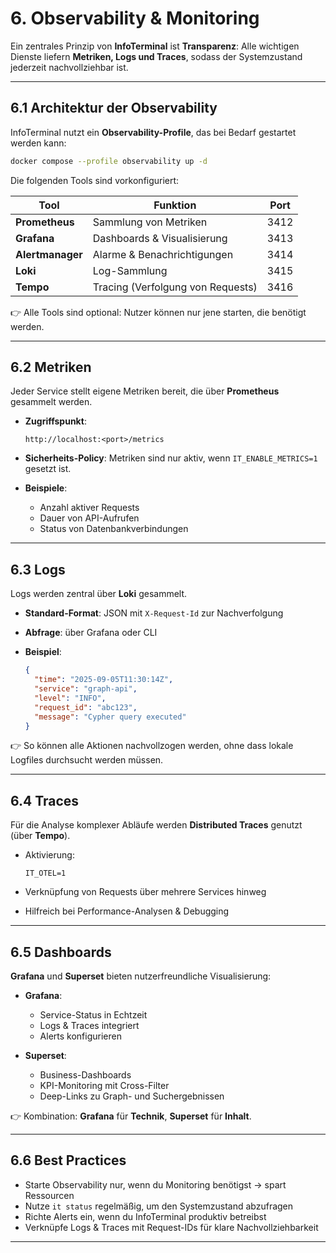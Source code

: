 # 6. Observability & Monitoring

Ein zentrales Prinzip von **InfoTerminal** ist **Transparenz**:
Alle wichtigen Dienste liefern **Metriken, Logs und Traces**, sodass der Systemzustand jederzeit nachvollziehbar ist.

---

## 6.1 Architektur der Observability

InfoTerminal nutzt ein **Observability-Profile**, das bei Bedarf gestartet werden kann:

```bash
docker compose --profile observability up -d
```

Die folgenden Tools sind vorkonfiguriert:

| Tool             | Funktion                          | Port |
| ---------------- | --------------------------------- | ---- |
| **Prometheus**   | Sammlung von Metriken             | 3412 |
| **Grafana**      | Dashboards & Visualisierung       | 3413 |
| **Alertmanager** | Alarme & Benachrichtigungen       | 3414 |
| **Loki**         | Log-Sammlung                      | 3415 |
| **Tempo**        | Tracing (Verfolgung von Requests) | 3416 |

👉 Alle Tools sind optional: Nutzer können nur jene starten, die benötigt werden.

---

## 6.2 Metriken

Jeder Service stellt eigene Metriken bereit, die über **Prometheus** gesammelt werden.

- **Zugriffspunkt**:

  ```http
  http://localhost:<port>/metrics
  ```

- **Sicherheits-Policy**: Metriken sind nur aktiv, wenn `IT_ENABLE_METRICS=1` gesetzt ist.
- **Beispiele**:
  - Anzahl aktiver Requests
  - Dauer von API-Aufrufen
  - Status von Datenbankverbindungen

---

## 6.3 Logs

Logs werden zentral über **Loki** gesammelt.

- **Standard-Format**: JSON mit `X-Request-Id` zur Nachverfolgung
- **Abfrage**: über Grafana oder CLI
- **Beispiel**:

  ```json
  {
    "time": "2025-09-05T11:30:14Z",
    "service": "graph-api",
    "level": "INFO",
    "request_id": "abc123",
    "message": "Cypher query executed"
  }
  ```

👉 So können alle Aktionen nachvollzogen werden, ohne dass lokale Logfiles durchsucht werden müssen.

---

## 6.4 Traces

Für die Analyse komplexer Abläufe werden **Distributed Traces** genutzt (über **Tempo**).

- Aktivierung:

  ```env
  IT_OTEL=1
  ```

- Verknüpfung von Requests über mehrere Services hinweg
- Hilfreich bei Performance-Analysen & Debugging

---

## 6.5 Dashboards

**Grafana** und **Superset** bieten nutzerfreundliche Visualisierung:

- **Grafana**:
  - Service-Status in Echtzeit
  - Logs & Traces integriert
  - Alerts konfigurieren

- **Superset**:
  - Business-Dashboards
  - KPI-Monitoring mit Cross-Filter
  - Deep-Links zu Graph- und Suchergebnissen

👉 Kombination: **Grafana** für **Technik**, **Superset** für **Inhalt**.

---

## 6.6 Best Practices

- Starte Observability nur, wenn du Monitoring benötigst → spart Ressourcen
- Nutze `it status` regelmäßig, um den Systemzustand abzufragen
- Richte Alerts ein, wenn du InfoTerminal produktiv betreibst
- Verknüpfe Logs & Traces mit Request-IDs für klare Nachvollziehbarkeit

---

